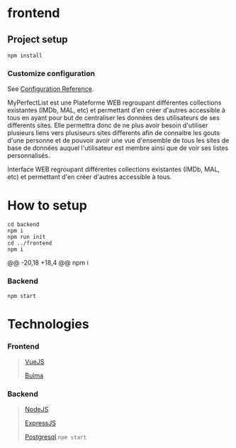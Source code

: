 # frontend

## Project setup
```
npm install
```
### Customize configuration
See [Configuration Reference](https://cli.vuejs.org/config/).

MyPerfectList est une Plateforme WEB regroupant différentes collections existantes (IMDb, MAL, etc) et permettant d'en créer d'autres accessible à tous en ayant pour but de centraliser les données des utilisateurs de ses differents sites. Elle permettra donc de ne plus avoir besoin d'utiliser plusieurs liens vers plusiseurs sites differents afin de connaitre les gouts d'une personne et de pouvoir avoir une vue d'ensemble de tous les sites de base de données auquel l'utilisateur est membre ainsi que de voir ses listes personnalisés.

Interface WEB regroupant différentes collections existantes (IMDb, MAL, etc) et permettant d'en créer d'autres accessible à tous.

# How to setup

```
cd backend
npm i
npm run init
cd ../frontend
npm i
```
@@ -20,18 +18,4 @@ npm i

### Backend

`npm start`

# Technologies

### Frontend
> [VueJS](https://vuejs.org/)
>
> [Bulma](https://bulma.io/)
### Backend
> [NodeJS](https://nodejs.org/)
>
> [ExpressJS](https://expressjs.com/)
>
> [Postgresql](https://www.postgresql.org/)
`npm start`